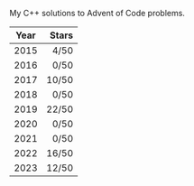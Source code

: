 My C++ solutions to Advent of Code problems.

| Year | Stars |
|------|------:|
| 2015 |  4/50 |
| 2016 |  0/50 |
| 2017 | 10/50 |
| 2018 |  0/50 |
| 2019 | 22/50 |
| 2020 |  0/50 |
| 2021 |  0/50 |
| 2022 | 16/50 |
| 2023 | 12/50 |
